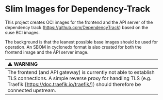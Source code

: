 # Slim Images for Dependency-Track

This project creates OCI images for the frontend and the API server of the dependency track (https://github.com/DependencyTrack) based on the suse BCI images.

The background is that the leanest possible base images should be used for operation. An SBOM in cyclonedx format is also created for both the frontend image and the API server image.

| :warning: WARNING          |
|:---------------------------|
| The frontend (and API gateway) is currently not able to establish TLS connections. A simple reverse proxy for handling TLS (e.g. Traefik [https://doc.traefik.io/traefik/]) should therefore be connected upstream. |



